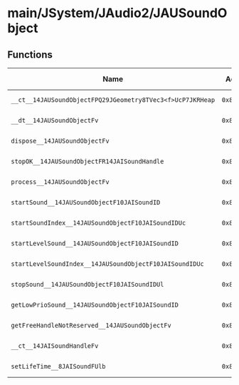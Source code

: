 # main/JSystem/JAudio2/JAUSoundObject

## Functions

| Name | Address | Match % |
|------|---------|---------|
| `__ct__14JAUSoundObjectFPQ29JGeometry8TVec3<f>UcP7JKRHeap` | `0x804A15D0` | :x: (0.0%) |
| `__dt__14JAUSoundObjectFv` | `0x804A1664` | :x: (0.0%) |
| `dispose__14JAUSoundObjectFv` | `0x804A16DC` | :x: (0.0%) |
| `stopOK__14JAUSoundObjectFR14JAISoundHandle` | `0x804A1780` | :x: (0.0%) |
| `process__14JAUSoundObjectFv` | `0x804A1788` | :x: (0.0%) |
| `startSound__14JAUSoundObjectF10JAISoundID` | `0x804A17A0` | :x: (0.0%) |
| `startSoundIndex__14JAUSoundObjectF10JAISoundIDUc` | `0x804A1868` | :x: (0.0%) |
| `startLevelSound__14JAUSoundObjectF10JAISoundID` | `0x804A18DC` | :x: (0.0%) |
| `startLevelSoundIndex__14JAUSoundObjectF10JAISoundIDUc` | `0x804A19C0` | :x: (0.0%) |
| `stopSound__14JAUSoundObjectF10JAISoundIDUl` | `0x804A1A84` | :x: (0.0%) |
| `getLowPrioSound__14JAUSoundObjectF10JAISoundID` | `0x804A1AD0` | :x: (0.0%) |
| `getFreeHandleNotReserved__14JAUSoundObjectFv` | `0x804A1BB8` | :x: (0.0%) |
| `__ct__14JAISoundHandleFv` | `0x804A1C14` | :x: (0.0%) |
| `setLifeTime__8JAISoundFUlb` | `0x804A1C20` | :x: (0.0%) |